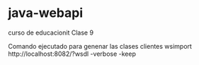 # java-webapi
curso de educacionit 
Clase 9

Comando ejecutado para genenar las clases clientes
wsimport http://localhost:8082/?wsdl -verbose -keep